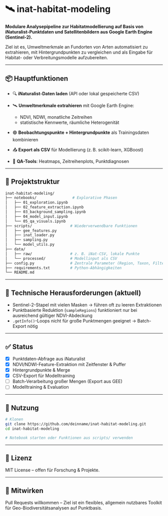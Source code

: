 # 🛰️ inat-habitat-modeling

**Modulare Analysepipeline zur Habitatmodellierung auf Basis von iNaturalist-Punktdaten und Satellitenbildern aus Google Earth Engine (Sentinel-2).**

Ziel ist es, Umweltmerkmale an Fundorten von Arten automatisiert zu extrahieren, mit Hintergrundpunkten zu vergleichen und als Eingabe für Habitat- oder Verbreitungsmodelle aufzubereiten.

---

## 📦 Hauptfunktionen

* 🔍 **iNaturalist-Daten laden** (API oder lokal gespeicherte CSV)
* 🛰️ **Umweltmerkmale extrahieren** mit Google Earth Engine:

  * NDVI, NDWI, monatliche Zeitreihen
  * statistische Kennwerte, räumliche Heterogenität
* 🟢 **Beobachtungspunkte + Hintergrundpunkte** als Trainingsdaten kombinieren
* 📤 **Export als CSV** für Modellierung (z. B. scikit-learn, XGBoost)
* 🧪 **QA-Tools**: Heatmaps, Zeitreihenplots, Punktdiagnosen

---

## 📂 Projektstruktur

```bash
inat-habitat-modeling/
├── notebooks/                # Explorative Phasen
│   ├── 01_exploration.ipynb
│   ├── 02_feature_extraction.ipynb
│   ├── 03_background_sampling.ipynb
│   ├── 04_model_input.ipynb
│   └── 05_qa_visuals.ipynb
├── scripts/                 # Wiederverwendbare Funktionen
│   ├── gee_features.py
│   ├── inat_loader.py
│   ├── sampling.py
│   └── model_utils.py
├── data/
│   ├── raw/                 # z. B. iNat-CSV, lokale Punkte
│   └── processed/           # Modellinput als CSV
├── config.py                # Zentrale Parameter (Region, Taxon, Filter)
├── requirements.txt         # Python-Abhängigkeiten
└── README.md
```

---

## 🚧 Technische Herausforderungen (aktuell)

* Sentinel-2-Stapel mit vielen Masken → führen oft zu leeren Extraktionen
* Punktbasierte Reduktion (`sampleRegions`) funktioniert nur bei ausreichend gültiger NDVI-Abdeckung
* `.getInfo()`-Loops nicht für große Punktmengen geeignet → Batch-Export nötig

---

## ✅ Status

* [x] Punktdaten-Abfrage aus iNaturalist
* [x] NDVI/NDWI-Feature-Extraktion mit Zeitfenster & Puffer
* [x] Hintergrundpunkte & Merge
* [x] CSV-Export für Modelltraining
* [ ] Batch-Verarbeitung großer Mengen (Export aus GEE)
* [ ] Modelltraining & Evaluation

---

## 📘 Nutzung

```bash
# Klonen
git clone https://github.com/deinname/inat-habitat-modeling.git
cd inat-habitat-modeling

# Notebook starten oder Funktionen aus scripts/ verwenden
```

---

## 📄 Lizenz

MIT License – offen für Forschung & Projekte.

---

## 🤝 Mitwirken

Pull Requests willkommen – Ziel ist ein flexibles, allgemein nutzbares Toolkit für Geo-Biodiversitätsanalysen auf Punktbasis.
